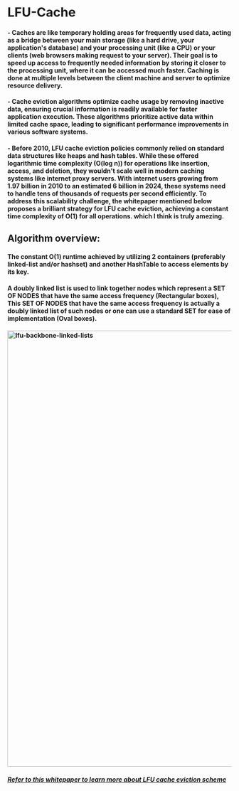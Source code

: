 # LFU-Cache

#### - Caches are like temporary holding areas for frequently used data, acting as a bridge between your main storage (like a hard drive, your application's database) and your processing unit (like a CPU) or your clients (web browsers making request to your server). Their goal is to speed up access to frequently needed information by storing it closer to the processing unit, where it can be accessed much faster. Caching is done at multiple levels between the client machine and server to optimize resource delivery.
#### - Cache eviction algorithms optimize cache usage by removing inactive data, ensuring crucial information is readily available for faster application execution. These algorithms prioritize active data within limited cache space, leading to significant performance improvements in various software systems.
#### - Before 2010, LFU cache eviction policies commonly relied on standard data structures like heaps and hash tables. While these offered logarithmic time complexity (O(log n)) for operations like insertion, access, and deletion, they wouldn't scale well in modern caching systems like internet proxy servers. With internet users growing from 1.97 billion in 2010 to an estimated 6 billion in 2024, these systems need to handle tens of thousands of requests per second efficiently. To address this scalability challenge, the whitepaper mentioned below proposes a brilliant strategy for LFU cache eviction, achieving a constant time complexity of O(1) for all operations. which I think is truly amezing.    


## Algorithm overview:
#### The constant O(1) runtime achieved by utilizing 2 containers (preferably linked-list and/or hashset) and another HashTable to access elements by its key.
#### A doubly linked list is used to link together nodes which represent a SET OF NODES that have the same access frequency (Rectangular boxes), This SET OF NODES that have the same access frequency is actually a doubly linked list of such nodes or one can use a standard SET for ease of implementation (Oval boxes).

#### <img width="981" alt="lfu-backbone-linked-lists" src="https://github.com/s-bose7/LFU-Cache/assets/69990740/517a4584-36cb-4008-b4bd-ff791e37e733">

##### [**Refer to this whitepaper to learn more about LFU cache eviction scheme**](http://dhruvbird.com/lfu.pdf)

